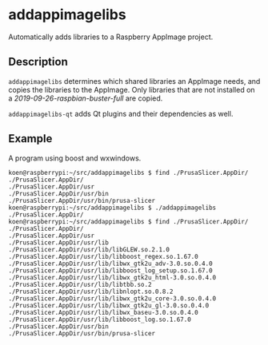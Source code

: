 # addappimagelibs
Automatically adds libraries to a Raspberry AppImage project.

## Description

```addappimagelibs``` determines which shared libraries an AppImage needs, and copies the libraries to the AppImage. Only libraries that are not installed on a *2019-09-26-raspbian-buster-full* are copied.

```addappimagelibs-qt``` adds Qt plugins and their dependencies as well.

## Example

A program using boost and wxwindows.

```
koen@raspberrypi:~/src/addappimagelibs $ find ./PrusaSlicer.AppDir/
./PrusaSlicer.AppDir/
./PrusaSlicer.AppDir/usr
./PrusaSlicer.AppDir/usr/bin
./PrusaSlicer.AppDir/usr/bin/prusa-slicer
koen@raspberrypi:~/src/addappimagelibs $ ./addappimagelibs ./PrusaSlicer.AppDir/
koen@raspberrypi:~/src/addappimagelibs $ find ./PrusaSlicer.AppDir/
./PrusaSlicer.AppDir/
./PrusaSlicer.AppDir/usr
./PrusaSlicer.AppDir/usr/lib
./PrusaSlicer.AppDir/usr/lib/libGLEW.so.2.1.0
./PrusaSlicer.AppDir/usr/lib/libboost_regex.so.1.67.0
./PrusaSlicer.AppDir/usr/lib/libwx_gtk2u_adv-3.0.so.0.4.0
./PrusaSlicer.AppDir/usr/lib/libboost_log_setup.so.1.67.0
./PrusaSlicer.AppDir/usr/lib/libwx_gtk2u_html-3.0.so.0.4.0
./PrusaSlicer.AppDir/usr/lib/libtbb.so.2
./PrusaSlicer.AppDir/usr/lib/libnlopt.so.0.8.2
./PrusaSlicer.AppDir/usr/lib/libwx_gtk2u_core-3.0.so.0.4.0
./PrusaSlicer.AppDir/usr/lib/libwx_gtk2u_gl-3.0.so.0.4.0
./PrusaSlicer.AppDir/usr/lib/libwx_baseu-3.0.so.0.4.0
./PrusaSlicer.AppDir/usr/lib/libboost_log.so.1.67.0
./PrusaSlicer.AppDir/usr/bin
./PrusaSlicer.AppDir/usr/bin/prusa-slicer
```




